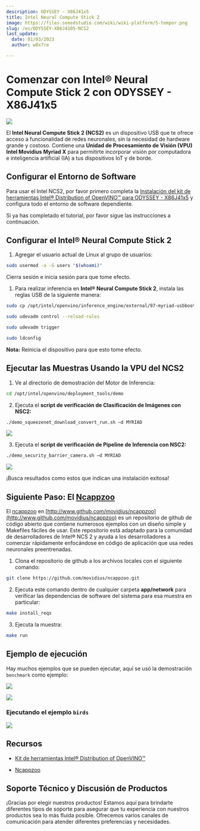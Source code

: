 ```yaml
---
description: ODYSSEY - X86J41x5
title: Intel Neural Compute Stick 2
image: https://files.seeedstudio.com/wiki/wiki-platform/S-tempor.png
slug: /es/ODYSSEY-X86J4105-NCS2
last_update:
  date: 01/03/2023
  author: w0x7ce

---
```


# Comenzar con Intel® Neural Compute Stick 2 con ODYSSEY - X86J41x5

![](https://files.seeedstudio.com/wiki/ODYSSEY-X86J4105864/img/NCS-bird.png)

El **Intel Neural Compute Stick 2 (NCS2)** es un dispositivo USB que te ofrece acceso a funcionalidad de redes neuronales, sin la necesidad de hardware grande y costoso. Contiene una **Unidad de Procesamiento de Visión (VPU) Intel Movidius Myriad X** para permitirte incorporar visión por computadora e inteligencia artificial (IA) a tus dispositivos IoT y de borde.

## Configurar el Entorno de Software

Para usar el Intel NCS2, por favor primero completa la [Instalación del kit de herramientas Intel® Distribution of OpenVINO™ para ODYSSEY - X86J41x5](/ODYSSEY-X86J4105-NCS2) y configura todo el entorno de software dependiente.
<!-- 上述链接有误 -->

Si ya has completado el tutorial, por favor sigue las instrucciones a continuación.

## Configurar el Intel® Neural Compute Stick 2

1. Agregar el usuario actual de Linux al grupo de usuarios:

```sh
sudo usermod -a -G users "$(whoami)"
```

Cierra sesión e inicia sesión para que tome efecto.

1. Para realizar inferencia en **Intel® Neural Compute Stick 2**, instala las reglas USB de la siguiente manera:

```sh
sudo cp /opt/intel/openvino/inference_engine/external/97-myriad-usbboot.rules /etc/udev/rules.d/
```

```sh
sudo udevadm control --reload-rules
```

```sh
sudo udevadm trigger
```

```sh
sudo ldconfig
```

**Nota:** Reinicia el dispositivo para que esto tome efecto.

## Ejecutar las Muestras Usando la VPU del NCS2

1. Ve al directorio de demostración del Motor de Inferencia:

```sh
cd /opt/intel/openvino/deployment_tools/demo
```

2. Ejecuta el **script de verificación de Clasificación de Imágenes con NSC2:**

```sh
./demo_squeezenet_download_convert_run.sh –d MYRIAD
```

![](https://files.seeedstudio.com/wiki/ODYSSEY-X86J4105864/img/NCS-demo-1.png)

3. Ejecuta el **script de verificación de Pipeline de Inferencia con NSC2:**

```sh
./demo_security_barrier_camera.sh –d MYRIAD
```

![](https://files.seeedstudio.com/wiki/ODYSSEY-X86J4105864/img/NCS-demo-2.png)

¡Busca resultados como estos que indican una instalación exitosa!

## Siguiente Paso: El [Ncappzoo](http://www.github.com/movidius/ncappzoo)

El [ncappzoo](http://www.github.com/movidius/ncappzoo) en [http://www.github.com/movidius/ncappzoo](http://www.github.com/movidius/ncappzoo) es un repositorio de github de código abierto que contiene numerosos ejemplos con un diseño simple y Makefiles fáciles de usar. Este repositorio está adaptado para la comunidad de desarrolladores de Intel® NCS 2 y ayuda a los desarrolladores a comenzar rápidamente enfocándose en código de aplicación que usa redes neuronales preentrenadas.

1. Clona el repositorio de github a los archivos locales con el siguiente comando:

```sh
git clone https://github.com/movidius/ncappzoo.git
```

2. Ejecuta este comando dentro de cualquier carpeta **app/network** para verificar las dependencias de software del sistema para esa muestra en particular:

```sh
make install_reqs
```

3. Ejecuta la muestra:

```sh
make run
```

## Ejemplo de ejecución

Hay muchos ejemplos que se pueden ejecutar, aquí se usó la demostración `benchmark` como ejemplo:

![](https://files.seeedstudio.com/wiki/ODYSSEY-X86J4105864/img/NCS-benchmark-1.png)

![](https://files.seeedstudio.com/wiki/ODYSSEY-X86J4105864/img/NCS-benchmark-2.png)

### Ejecutando el ejemplo `birds`

![](https://files.seeedstudio.com/wiki/ODYSSEY-X86J4105864/img/NCS-bird.png)

## Recursos

- [Kit de herramientas Intel® Distribution of OpenVINO™](https://docs.openvinotoolkit.org/)

- [Ncappzoo](http://www.github.com/movidius/ncappzoo)

## Soporte Técnico y Discusión de Productos

¡Gracias por elegir nuestros productos! Estamos aquí para brindarte diferentes tipos de soporte para asegurar que tu experiencia con nuestros productos sea lo más fluida posible. Ofrecemos varios canales de comunicación para atender diferentes preferencias y necesidades.

<div class="button_tech_support_container">
<a href="https://forum.seeedstudio.com/" class="button_forum"></a> 
<a href="https://www.seeedstudio.com/contacts" class="button_email"></a>
</div>

<div class="button_tech_support_container">
<a href="https://discord.gg/eWkprNDMU7" class="button_discord"></a> 
<a href="https://github.com/Seeed-Studio/wiki-documents/discussions/69" class="button_discussion"></a>
</div>
